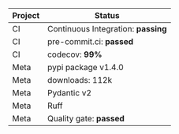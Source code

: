 | Project | Status |
|---|---|
| CI | Continuous Integration: **passing** |
| CI | pre-commit.ci: **passed** |
| CI | codecov: **99%** |
| Meta | pypi package v1.4.0 |
| Meta | downloads: 112k |
| Meta | Pydantic v2 |
| Meta | Ruff |
| Meta | Quality gate: **passed** |